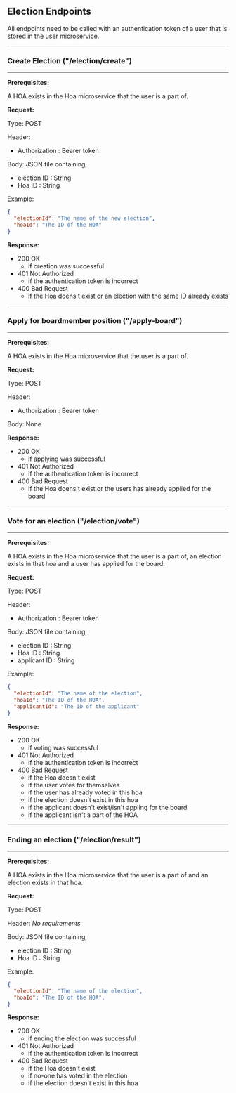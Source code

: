 ## Election Endpoints

All endpoints need to be called with an authentication token of a user that is stored in the user microservice.

---
 ### Create Election ("/election/create")
---

**Prerequisites:**

A HOA exists in the Hoa microservice that the user is a part of.

**Request:**

Type: POST

Header: 
- Authorization : Bearer token

Body: JSON file containing,
- election ID : String
- Hoa ID : String

Example:

```JSON
{
  "electionId": "The name of the new election",
  "hoaId": "The ID of the HOA"
}
```

**Response:**

- 200 OK
    - if creation was successful
- 401 Not Authorized
    - if the authentication token is incorrect
- 400 Bad Request
    - if the Hoa doens't exist or an election with the same ID already exists

---
### Apply for boardmember position ("/apply-board")
---

**Prerequisites:**

A HOA exists in the Hoa microservice that the user is a part of.

**Request:**

Type: POST

Header: 
- Authorization : Bearer token

Body: None


**Response:**

- 200 OK
  - if applying was successful
- 401 Not Authorized
  - if the authentication token is incorrect
- 400 Bad Request
  - if the Hoa doens't exist or the users has already applied for the board


---
### Vote for an election ("/election/vote")
---

**Prerequisites:**

A HOA exists in the Hoa microservice that the user is a part of, 
an election exists in that hoa and a user has applied for the board.

**Request:**

Type: POST

Header: 
- Authorization : Bearer token

Body: JSON file containing,
- election ID : String
- Hoa ID : String
- applicant ID : String

Example:

```JSON
{
  "electionId": "The name of the election",
  "hoaId": "The ID of the HOA",
  "applicantId": "The ID of the applicant"
}
```


**Response:**

- 200 OK
  - if voting was successful
- 401 Not Authorized
  - if the authentication token is incorrect
- 400 Bad Request
  - if the Hoa doesn't exist
  - if the user votes for themselves
  - if the user has already voted in this hoa
  - if the election doesn't exist in this hoa
  - if the applicant doesn't exist/isn't appling for the board
  - if the applicant isn't a part of the HOA




---
### Ending an election ("/election/result")
---

**Prerequisites:**

A HOA exists in the Hoa microservice that the user is a part of and
an election exists in that hoa.

**Request:**

Type: POST

Header: *No requirements*

Body: JSON file containing,
- election ID : String
- Hoa ID : String

Example:

```JSON
{
  "electionId": "The name of the election",
  "hoaId": "The ID of the HOA",
}
```


**Response:**

- 200 OK
  - if ending the election was successful
- 401 Not Authorized
  - if the authentication token is incorrect
- 400 Bad Request
  - if the Hoa doesn't exist
  - if no-one has voted in the election
  - if the election doesn't exist in this hoa